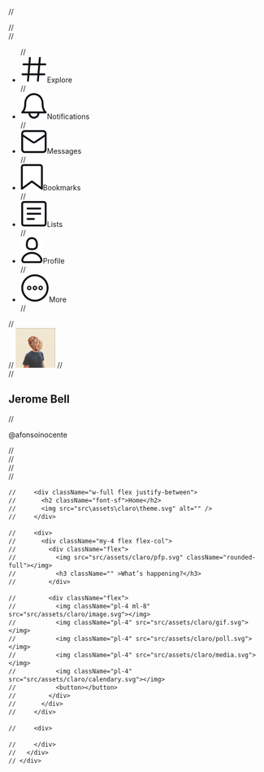  // <div className="w-screen h-screen flex">
    //   <div className="w-56">
    //     <ul className="my-5 flex flex-col content-center just">
    //       <li className="flex flex-row py-2 font-sf justify-start"><img className="w-6 ml-2 mr-2" src="src\assets\claro\explore.svg"></img>Explore</li>
    //       <li className="flex flex-row py-2 font-sf justify-start"><img className="w-6 ml-2 mr-2" src="src\assets\claro\notifications.svg"></img>Notifications</li>
    //       <li className="flex flex-row py-2 font-sf justify-start"><img className="w-6 ml-2 mr-2" src="src\assets\claro\messages.svg"></img>Messages</li>
    //       <li className="flex flex-row py-2 font-sf justify-start"><img className="w-6 ml-2 mr-2" src="src\assets\claro\bookmark.svg"></img>Bookmarks</li>
    //       <li className="flex flex-row py-2 font-sf justify-start"><img className="w-6 ml-2 mr-2" src="src\assets\claro\list.svg"></img>Lists</li>
    //       <li className="flex flex-row py-2 font-sf justify-start"><img className="w-6 ml-2 mr-2" src="src\assets\claro\profile.svg"></img>Profile</li>
    //       <li className="flex flex-row py-2 font-sf justify-start"><img className="w-6 ml-2 mr-2" src="src\assets\claro\more.svg"></img>More</li>
    //     </ul>
    //     <div className="flex my-80">
    //       <img src="src/assets/claro/pfp.svg" className="rounded-full"></img>
    //       <div className="flex flex-col">
    //         <h2 className="font-sf">Jerome Bell</h2>
    //         <p className="font-sf font-ligth">@afonsoinocente</p>
    //       </div>
    //     </div>
    //   </div>
    //   <div className="w-2/5 h-screen my-5 flex flex-col">

    //     <div className="w-full flex justify-between">
    //       <h2 className="font-sf">Home</h2>
    //       <img src="src\assets\claro\theme.svg" alt="" />
    //     </div>

    //     <div>
    //       <div className="my-4 flex flex-col">
    //         <div className="flex">
    //           <img src="src/assets/claro/pfp.svg" className="rounded-full"></img>
    //           <h3 className="" >What’s happening?</h3>
    //         </div>

    //         <div className="flex">
    //           <img className="pl-4 ml-8"  src="src/assets/claro/image.svg"></img>
    //           <img className="pl-4" src="src/assets/claro/gif.svg"></img>
    //           <img className="pl-4" src="src/assets/claro/poll.svg"></img>
    //           <img className="pl-4" src="src/assets/claro/media.svg"></img>
    //           <img className="pl-4" src="src/assets/claro/calendary.svg"></img>
    //           <button></button>
    //         </div>
    //       </div>
    //     </div>

    //     <div>
          
    //     </div>
    //   </div>
    // </div>